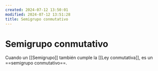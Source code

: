 ```yaml
---
created: 2024-07-12 13:50:01
modified: 2024-07-12 13:51:28
title: Semigrupo conmutativo
---
```


# Semigrupo conmutativo

Cuando un [[Semigrupo]] también cumple la [[Ley conmutativa]], es un ==semigrupo conmutativo==.
